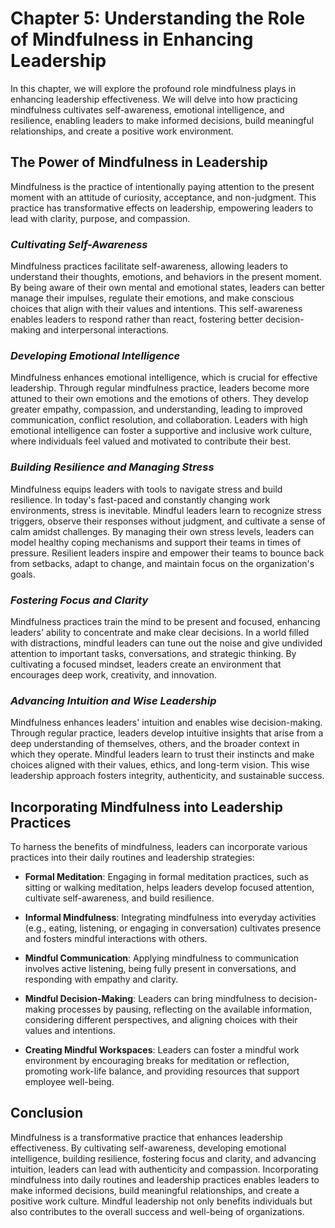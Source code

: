Chapter 5: Understanding the Role of Mindfulness in Enhancing Leadership
========================================================================

In this chapter, we will explore the profound role mindfulness plays in enhancing leadership effectiveness. We will delve into how practicing mindfulness cultivates self-awareness, emotional intelligence, and resilience, enabling leaders to make informed decisions, build meaningful relationships, and create a positive work environment.

**The Power of Mindfulness in Leadership**
------------------------------------------

Mindfulness is the practice of intentionally paying attention to the present moment with an attitude of curiosity, acceptance, and non-judgment. This practice has transformative effects on leadership, empowering leaders to lead with clarity, purpose, and compassion.

### *Cultivating Self-Awareness*

Mindfulness practices facilitate self-awareness, allowing leaders to understand their thoughts, emotions, and behaviors in the present moment. By being aware of their own mental and emotional states, leaders can better manage their impulses, regulate their emotions, and make conscious choices that align with their values and intentions. This self-awareness enables leaders to respond rather than react, fostering better decision-making and interpersonal interactions.

### *Developing Emotional Intelligence*

Mindfulness enhances emotional intelligence, which is crucial for effective leadership. Through regular mindfulness practice, leaders become more attuned to their own emotions and the emotions of others. They develop greater empathy, compassion, and understanding, leading to improved communication, conflict resolution, and collaboration. Leaders with high emotional intelligence can foster a supportive and inclusive work culture, where individuals feel valued and motivated to contribute their best.

### *Building Resilience and Managing Stress*

Mindfulness equips leaders with tools to navigate stress and build resilience. In today's fast-paced and constantly changing work environments, stress is inevitable. Mindful leaders learn to recognize stress triggers, observe their responses without judgment, and cultivate a sense of calm amidst challenges. By managing their own stress levels, leaders can model healthy coping mechanisms and support their teams in times of pressure. Resilient leaders inspire and empower their teams to bounce back from setbacks, adapt to change, and maintain focus on the organization's goals.

### *Fostering Focus and Clarity*

Mindfulness practices train the mind to be present and focused, enhancing leaders' ability to concentrate and make clear decisions. In a world filled with distractions, mindful leaders can tune out the noise and give undivided attention to important tasks, conversations, and strategic thinking. By cultivating a focused mindset, leaders create an environment that encourages deep work, creativity, and innovation.

### *Advancing Intuition and Wise Leadership*

Mindfulness enhances leaders' intuition and enables wise decision-making. Through regular practice, leaders develop intuitive insights that arise from a deep understanding of themselves, others, and the broader context in which they operate. Mindful leaders learn to trust their instincts and make choices aligned with their values, ethics, and long-term vision. This wise leadership approach fosters integrity, authenticity, and sustainable success.

**Incorporating Mindfulness into Leadership Practices**
-------------------------------------------------------

To harness the benefits of mindfulness, leaders can incorporate various practices into their daily routines and leadership strategies:

* **Formal Meditation**: Engaging in formal meditation practices, such as sitting or walking meditation, helps leaders develop focused attention, cultivate self-awareness, and build resilience.

* **Informal Mindfulness**: Integrating mindfulness into everyday activities (e.g., eating, listening, or engaging in conversation) cultivates presence and fosters mindful interactions with others.

* **Mindful Communication**: Applying mindfulness to communication involves active listening, being fully present in conversations, and responding with empathy and clarity.

* **Mindful Decision-Making**: Leaders can bring mindfulness to decision-making processes by pausing, reflecting on the available information, considering different perspectives, and aligning choices with their values and intentions.

* **Creating Mindful Workspaces**: Leaders can foster a mindful work environment by encouraging breaks for meditation or reflection, promoting work-life balance, and providing resources that support employee well-being.

**Conclusion**
--------------

Mindfulness is a transformative practice that enhances leadership effectiveness. By cultivating self-awareness, developing emotional intelligence, building resilience, fostering focus and clarity, and advancing intuition, leaders can lead with authenticity and compassion. Incorporating mindfulness into daily routines and leadership practices enables leaders to make informed decisions, build meaningful relationships, and create a positive work culture. Mindful leadership not only benefits individuals but also contributes to the overall success and well-being of organizations.
